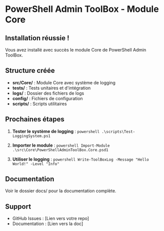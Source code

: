# PowerShell Admin ToolBox - Module Core

## Installation réussie !

Vous avez installé avec succès le module Core de PowerShell Admin ToolBox.

## Structure créée

- **src/Core/** : Module Core avec système de logging
- **tests/** : Tests unitaires et d'intégration  
- **logs/** : Dossier des fichiers de logs
- **config/** : Fichiers de configuration
- **scripts/** : Scripts utilitaires

## Prochaines étapes

1. **Tester le système de logging** :
   `powershell
   .\scripts\Test-LoggingSystem.ps1
   `

2. **Importer le module** :
   `powershell
   Import-Module .\src\Core\PowerShellAdminToolBox.Core.psd1
   `

3. **Utiliser le logging** :
   `powershell
   Write-ToolBoxLog -Message "Hello World!" -Level "Info"
   `

## Documentation

Voir le dossier docs/ pour la documentation complète.

## Support

- GitHub Issues : [Lien vers votre repo]
- Documentation : [Lien vers la doc]
